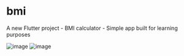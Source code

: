 # bmi

A new Flutter project - BMI calculator - Simple app built for learning purposes

![image](https://github.com/user-attachments/assets/e0549e6b-251c-4f03-a011-d5e674496d7c) ![image](https://github.com/user-attachments/assets/26d57580-7f43-40bd-bb17-fce0d6cb545d)
